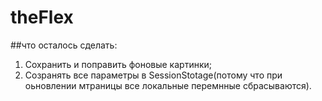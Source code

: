 # theFlex

##что осталось сделать:
1. Сохранить и поправить фоновые картинки;
2. Созранять все параметры в SessionStotage(потому что при оьновлении мтраницы все локальные перемнные сбрасываются).
